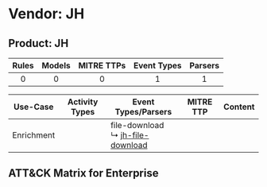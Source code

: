 Vendor: JH
==========
Product: JH
-----------
| Rules | Models | MITRE TTPs | Event Types | Parsers |
|:-----:|:------:|:----------:|:-----------:|:-------:|
|   0   |   0    |     0      |      1      |    1    |

|  Use-Case  | Activity Types | Event Types/Parsers                                                                       | MITRE TTP | Content |
|:----------:| -------------- | ----------------------------------------------------------------------------------------- | --------- | ------- |
| Enrichment | <ul></li></ul> |  file-download<br> ↳ [jh-file-download](../Parsers/parserContent_jh-file-download.md)<br> |           |         |

ATT&CK Matrix for Enterprise
----------------------------
